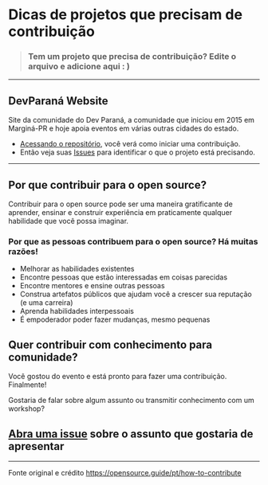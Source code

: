 # Dicas de projetos que precisam de contribuição

> ### Tem um projeto que precisa de contribuição? Edite o arquivo e adicione aqui : )

---

## DevParaná Website
Site da comunidade do Dev Paraná, a comunidade que iniciou em 2015 em Marginá-PR e hoje apoia eventos em várias outras cidades do estado.

- [Acessando o repositório](https://github.com/DeveloperParana/developerparana.github.io), você verá como iniciar uma contribuição.
- Então veja suas [Issues](https://github.com/DeveloperParana/developerparana.github.io/issues) para identificar o que o projeto está precisando.

---

## Por que contribuir para o open source?
Contribuir para o open source pode ser uma maneira gratificante de aprender, ensinar e construir experiência em praticamente qualquer habilidade que você possa imaginar.

### Por que as pessoas contribuem para o open source? Há muitas razões!

- Melhorar as habilidades existentes
- Encontre pessoas que estão interessadas em coisas parecidas
- Encontre mentores e ensine outras pessoas
- Construa artefatos públicos que ajudam você a crescer sua reputação (e uma carreira)
- Aprenda habilidades interpessoais
- É empoderador poder fazer mudanças, mesmo pequenas


## Quer contribuir com conhecimento para comunidade?
Você gostou do evento e está pronto para fazer uma contribuição. Finalmente!

Gostaria de falar sobre algum assunto ou transmitir conhecimento com um workshop?


## [Abra uma issue](https://github.com/hacktoberfestbrasil/2020/issues/new/choose) sobre o assunto que gostaria de apresentar

---
Fonte original e crédito
https://opensource.guide/pt/how-to-contribute
